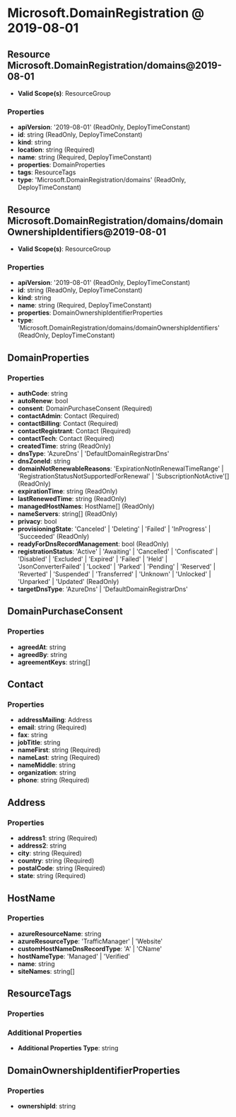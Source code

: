 # Microsoft.DomainRegistration @ 2019-08-01

## Resource Microsoft.DomainRegistration/domains@2019-08-01
* **Valid Scope(s)**: ResourceGroup
### Properties
* **apiVersion**: '2019-08-01' (ReadOnly, DeployTimeConstant)
* **id**: string (ReadOnly, DeployTimeConstant)
* **kind**: string
* **location**: string (Required)
* **name**: string (Required, DeployTimeConstant)
* **properties**: DomainProperties
* **tags**: ResourceTags
* **type**: 'Microsoft.DomainRegistration/domains' (ReadOnly, DeployTimeConstant)

## Resource Microsoft.DomainRegistration/domains/domainOwnershipIdentifiers@2019-08-01
* **Valid Scope(s)**: ResourceGroup
### Properties
* **apiVersion**: '2019-08-01' (ReadOnly, DeployTimeConstant)
* **id**: string (ReadOnly, DeployTimeConstant)
* **kind**: string
* **name**: string (Required, DeployTimeConstant)
* **properties**: DomainOwnershipIdentifierProperties
* **type**: 'Microsoft.DomainRegistration/domains/domainOwnershipIdentifiers' (ReadOnly, DeployTimeConstant)

## DomainProperties
### Properties
* **authCode**: string
* **autoRenew**: bool
* **consent**: DomainPurchaseConsent (Required)
* **contactAdmin**: Contact (Required)
* **contactBilling**: Contact (Required)
* **contactRegistrant**: Contact (Required)
* **contactTech**: Contact (Required)
* **createdTime**: string (ReadOnly)
* **dnsType**: 'AzureDns' | 'DefaultDomainRegistrarDns'
* **dnsZoneId**: string
* **domainNotRenewableReasons**: 'ExpirationNotInRenewalTimeRange' | 'RegistrationStatusNotSupportedForRenewal' | 'SubscriptionNotActive'[] (ReadOnly)
* **expirationTime**: string (ReadOnly)
* **lastRenewedTime**: string (ReadOnly)
* **managedHostNames**: HostName[] (ReadOnly)
* **nameServers**: string[] (ReadOnly)
* **privacy**: bool
* **provisioningState**: 'Canceled' | 'Deleting' | 'Failed' | 'InProgress' | 'Succeeded' (ReadOnly)
* **readyForDnsRecordManagement**: bool (ReadOnly)
* **registrationStatus**: 'Active' | 'Awaiting' | 'Cancelled' | 'Confiscated' | 'Disabled' | 'Excluded' | 'Expired' | 'Failed' | 'Held' | 'JsonConverterFailed' | 'Locked' | 'Parked' | 'Pending' | 'Reserved' | 'Reverted' | 'Suspended' | 'Transferred' | 'Unknown' | 'Unlocked' | 'Unparked' | 'Updated' (ReadOnly)
* **targetDnsType**: 'AzureDns' | 'DefaultDomainRegistrarDns'

## DomainPurchaseConsent
### Properties
* **agreedAt**: string
* **agreedBy**: string
* **agreementKeys**: string[]

## Contact
### Properties
* **addressMailing**: Address
* **email**: string (Required)
* **fax**: string
* **jobTitle**: string
* **nameFirst**: string (Required)
* **nameLast**: string (Required)
* **nameMiddle**: string
* **organization**: string
* **phone**: string (Required)

## Address
### Properties
* **address1**: string (Required)
* **address2**: string
* **city**: string (Required)
* **country**: string (Required)
* **postalCode**: string (Required)
* **state**: string (Required)

## HostName
### Properties
* **azureResourceName**: string
* **azureResourceType**: 'TrafficManager' | 'Website'
* **customHostNameDnsRecordType**: 'A' | 'CName'
* **hostNameType**: 'Managed' | 'Verified'
* **name**: string
* **siteNames**: string[]

## ResourceTags
### Properties
### Additional Properties
* **Additional Properties Type**: string

## DomainOwnershipIdentifierProperties
### Properties
* **ownershipId**: string

